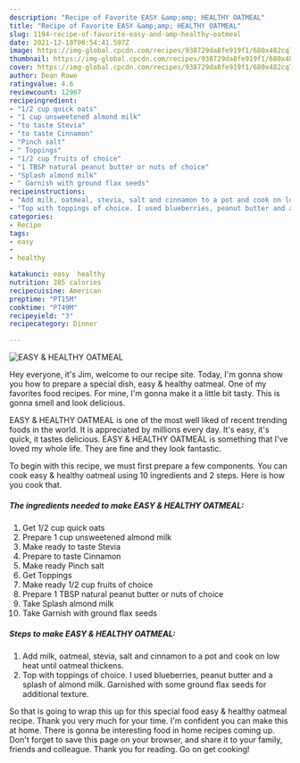 ```yaml
---
description: "Recipe of Favorite EASY &amp;amp; HEALTHY OATMEAL"
title: "Recipe of Favorite EASY &amp;amp; HEALTHY OATMEAL"
slug: 1194-recipe-of-favorite-easy-and-amp-healthy-oatmeal
date: 2021-12-10T06:54:41.597Z
image: https://img-global.cpcdn.com/recipes/938729da8fe919f1/680x482cq70/easy-healthy-oatmeal-recipe-main-photo.jpg
thumbnail: https://img-global.cpcdn.com/recipes/938729da8fe919f1/680x482cq70/easy-healthy-oatmeal-recipe-main-photo.jpg
cover: https://img-global.cpcdn.com/recipes/938729da8fe919f1/680x482cq70/easy-healthy-oatmeal-recipe-main-photo.jpg
author: Dean Rowe
ratingvalue: 4.6
reviewcount: 12967
recipeingredient:
- "1/2 cup quick oats"
- "1 cup unsweetened almond milk"
- "to taste Stevia"
- "to taste Cinnamon"
- "Pinch salt"
- " Toppings"
- "1/2 cup fruits of choice"
- "1 TBSP natural peanut butter or nuts of choice"
- "Splash almond milk"
- " Garnish with ground flax seeds"
recipeinstructions:
- "Add milk, oatmeal, stevia, salt and cinnamon to a pot and cook on low heat until oatmeal thickens."
- "Top with toppings of choice. I used blueberries, peanut butter and a splash of almond milk. Garnished with some ground flax seeds for additional texture."
categories:
- Recipe
tags:
- easy
- 
- healthy

katakunci: easy  healthy 
nutrition: 285 calories
recipecuisine: American
preptime: "PT15M"
cooktime: "PT49M"
recipeyield: "3"
recipecategory: Dinner

---
```



![EASY &amp; HEALTHY OATMEAL](https://img-global.cpcdn.com/recipes/938729da8fe919f1/680x482cq70/easy-healthy-oatmeal-recipe-main-photo.jpg)

Hey everyone, it's Jim, welcome to our recipe site. Today, I'm gonna show you how to prepare a special dish, easy &amp; healthy oatmeal. One of my favorites food recipes. For mine, I'm gonna make it a little bit tasty. This is gonna smell and look delicious.

EASY &amp; HEALTHY OATMEAL is one of the most well liked of recent trending foods in the world. It is appreciated by millions every day. It's easy, it's quick, it tastes delicious. EASY &amp; HEALTHY OATMEAL is something that I've loved my whole life. They are fine and they look fantastic.




To begin with this recipe, we must first prepare a few components. You can cook easy &amp; healthy oatmeal using 10 ingredients and 2 steps. Here is how you cook that.

<!--inarticleads1-->

##### The ingredients needed to make EASY &amp; HEALTHY OATMEAL:

1. Get 1/2 cup quick oats
1. Prepare 1 cup unsweetened almond milk
1. Make ready to taste Stevia
1. Prepare to taste Cinnamon
1. Make ready Pinch salt
1. Get  Toppings
1. Make ready 1/2 cup fruits of choice
1. Prepare 1 TBSP natural peanut butter or nuts of choice
1. Take Splash almond milk
1. Take  Garnish with ground flax seeds




<!--inarticleads2-->

##### Steps to make EASY &amp; HEALTHY OATMEAL:

1. Add milk, oatmeal, stevia, salt and cinnamon to a pot and cook on low heat until oatmeal thickens.
1. Top with toppings of choice. I used blueberries, peanut butter and a splash of almond milk. Garnished with some ground flax seeds for additional texture.




So that is going to wrap this up for this special food easy &amp; healthy oatmeal recipe. Thank you very much for your time. I'm confident you can make this at home. There is gonna be interesting food in home recipes coming up. Don't forget to save this page on your browser, and share it to your family, friends and colleague. Thank you for reading. Go on get cooking!
